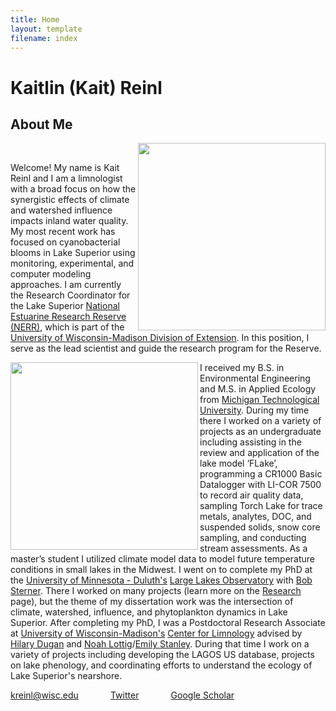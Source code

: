 ```yaml
---
title: Home
layout: template
filename: index
--- 
```


# Kaitlin (Kait) Reinl 

## About Me
  
<img align="right" src="https://user-images.githubusercontent.com/51453715/131366491-5906f6f8-ac70-4ca5-af20-6221259a3668.jpg" height=300> 
<br clear="left"/>

Welcome! My name is Kait Reinl and I am a limnologist with a broad focus on how the synergistic effects of climate and watershed influence impacts inland water quality. My most recent work has focused on cyanobacterial blooms in Lake Superior using monitoring, experimental, and computer modeling approaches. I am currently the Research Coordinator for the Lake Superior [National Estuarine Research Reserve (NERR)](https://lakesuperiornerr.org/), which is part of the [University of Wisconsin-Madison Division of Extension](https://extension.wisc.edu/). In this position, I serve as the lead scientist and guide the research program for the Reserve. 



<img align="left" src="https://user-images.githubusercontent.com/51453715/131428577-18c5a516-838b-4638-a4da-e83aff260e50.jpg" height=300>  I received my B.S. in Environmental Engineering and M.S. in Applied Ecology from [Michigan Technological University](https://mtu.edu/).  During my time there I worked on a variety of projects as an undergraduate including assisting in the review and application of the lake model ‘FLake’, programming a CR1000 Basic Datalogger with LI-COR 7500 to record air quality data, sampling Torch Lake for trace metals, analytes, DOC, and suspended solids, snow core sampling, and conducting stream assessments. As a master’s student I utilized climate model data to model future temperature conditions in small lakes in the Midwest.  I went on to complete my PhD at the [University of Minnesota - Duluth's](d.umn.edu) [Large Lakes Observatory](https://scse.d.umn.edu/large-lakes-observatory) with [Bob Sterner](https://cbs.umn.edu/sterner-lab). There I worked on many projects (learn more on the [Research](https://klreinl.github.io/klreinl/page2) page), but the theme of my dissertation work was the intersection of climate, watershed, influence, and phytoplankton dynamics in Lake Superior. After completing my PhD, I was a Postdoctoral Research Associate at [University of Wisconsin-Madison's](https://www.wisc.edu/) [Center for Limnology](https://limnology.wisc.edu/) advised by [Hilary Dugan](https://dugan.limnology.wisc.edu/) and [Noah Lottig](http://www.noahlottig.com/)/[Emily Stanley](https://stanley.limnology.wisc.edu/). During that time I work on a variety of projects including developing the LAGOS US database, projects on lake phenology, and coordinating efforts to understand the ecology of Lake Superior's nearshore.
 
  
  
kreinl@wisc.edu &nbsp; &nbsp; &nbsp;&nbsp; &nbsp; &nbsp; &nbsp;[Twitter](https://twitter.com/kaitreinl)&nbsp; &nbsp; &nbsp;&nbsp; &nbsp; &nbsp; &nbsp; [Google Scholar](https://scholar.google.com/citations?user=oSaCqcEAAAAJ&hl=en)

